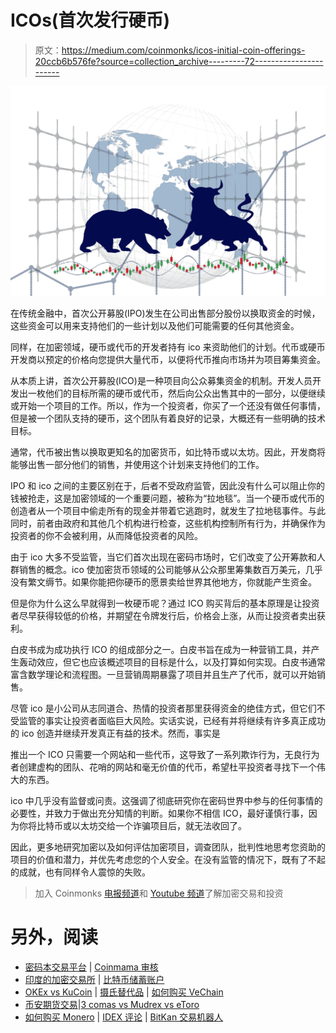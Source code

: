 # ICOs(首次发行硬币)

> 原文：<https://medium.com/coinmonks/icos-initial-coin-offerings-20ccb6b576fe?source=collection_archive---------72----------------------->

![](img/fb1651b1a7cae5ee748832dc8b2d3d3c.png)

在传统金融中，首次公开募股(IPO)发生在公司出售部分股份以换取资金的时候，这些资金可以用来支持他们的一些计划以及他们可能需要的任何其他资金。

同样，在加密领域，硬币或代币的开发者持有 ico 来资助他们的计划。代币或硬币开发商以预定的价格向您提供大量代币，以便将代币推向市场并为项目筹集资金。

从本质上讲，首次公开募股(ICO)是一种项目向公众募集资金的机制。开发人员开发出一枚他们的目标所需的硬币或代币，然后向公众出售其中的一部分，以便继续或开始一个项目的工作。所以，作为一个投资者，你买了一个还没有做任何事情，但是被一个团队支持的硬币，这个团队有着良好的记录，大概还有一些明确的技术目标。

通常，代币被出售以换取更知名的加密货币，如比特币或以太坊。因此，开发商将能够出售一部分他们的销售，并使用这个计划来支持他们的工作。

IPO 和 ico 之间的主要区别在于，后者不受政府监管，因此没有什么可以阻止你的钱被抢走，这是加密领域的一个重要问题，被称为“拉地毯”。当一个硬币或代币的创造者从一个项目中偷走所有的现金并带着它逃跑时，就发生了拉地毯事件。与此同时，前者由政府和其他几个机构进行检查，这些机构控制所有行为，并确保作为投资者的你不会被利用，从而降低投资者的风险。

由于 ico 大多不受监管，当它们首次出现在密码市场时，它们改变了公开筹款和人群销售的概念。ico 使加密货币领域的公司能够从公众那里筹集数百万美元，几乎没有繁文缛节。如果你能把你硬币的愿景卖给世界其他地方，你就能产生资金。

但是你为什么这么早就得到一枚硬币呢？通过 ICO 购买背后的基本原理是让投资者尽早获得较低的价格，并期望在令牌发行后，价格会上涨，从而让投资者卖出获利。

白皮书成为成功执行 ICO 的组成部分之一。白皮书旨在成为一种营销工具，并产生轰动效应，但它也应该概述项目的目标是什么，以及打算如何实现。白皮书通常富含数学理论和流程图。一旦营销周期暴露了项目并且生产了代币，就可以开始销售。

尽管 ico 是小公司从志同道合、热情的投资者那里获得资金的绝佳方式，但它们不受监管的事实让投资者面临巨大风险。实话实说，已经有并将继续有许多真正成功的 ico 创造并继续开发真正有益的技术。然而，事实是

推出一个 ICO 只需要一个网站和一些代币，这导致了一系列欺诈行为，无良行为者创建虚构的团队、花哨的网站和毫无价值的代币，希望杜平投资者寻找下一个伟大的东西。

ico 中几乎没有监督或问责。这强调了彻底研究你在密码世界中参与的任何事情的必要性，并致力于做出充分知情的判断。如果你不相信 ICO，最好谨慎行事，因为你将比特币或以太坊交给一个诈骗项目后，就无法收回了。

因此，更多地研究加密以及如何评估加密项目，调查团队，批判性地思考您资助的项目的价值和潜力，并优先考虑您的个人安全。在没有监管的情况下，既有了不起的成就，也有同样令人震惊的失败。

> 加入 Coinmonks [电报频道](https://t.me/coincodecap)和 [Youtube 频道](https://www.youtube.com/c/coinmonks/videos)了解加密交易和投资

# 另外，阅读

*   [密码本交易平台](/coinmonks/top-10-crypto-copy-trading-platforms-for-beginners-d0c37c7d698c) | [Coinmama 审核](/coinmonks/coinmama-review-ace5641bde6e)
*   [印度的加密交易所](/coinmonks/bitcoin-exchange-in-india-7f1fe79715c9) | [比特币储蓄账户](/coinmonks/bitcoin-savings-account-e65b13f92451)
*   [OKEx vs KuCoin](https://coincodecap.com/okex-kucoin) | [摄氏替代品](https://coincodecap.com/celsius-alternatives) | [如何购买 VeChain](https://coincodecap.com/buy-vechain)
*   [币安期货交易](https://coincodecap.com/binance-futures-trading)|[3 comas vs Mudrex vs eToro](https://coincodecap.com/mudrex-3commas-etoro)
*   [如何购买 Monero](https://coincodecap.com/buy-monero) | [IDEX 评论](https://coincodecap.com/idex-review) | [BitKan 交易机器人](https://coincodecap.com/bitkan-trading-bot)